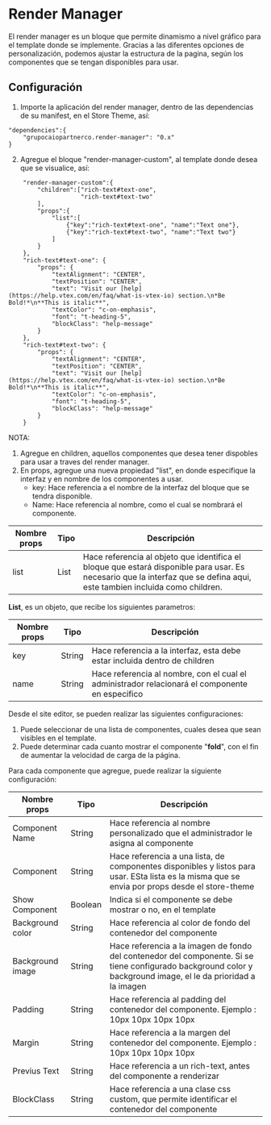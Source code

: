 # Render Manager

El render manager es un bloque que permite dinamismo a nivel gráfico para el template donde se implemente.
Gracias a las diferentes opciones de personalización, podemos ajustar la estructura de la pagina, según los componentes que se tengan disponibles para usar.

## Configuración

1. Importe la aplicación del render manager, dentro de las dependencias de su manifest, en el Store Theme, así:

```
"dependencies":{
    "grupocaiopartnerco.render-manager": "0.x"
}
```

2. Agregue el bloque "render-manager-custom", al template donde desea que se visualice, así:

```
    "render-manager-custom":{
        "children":["rich-text#text-one",
                    "rich-text#text-two"
        ],
        "props":{
            "list":[
                {"key":"rich-text#text-one", "name":"Text one"},
                {"key":"rich-text#text-two", "name":"Text two"}
            ]
        }
    },
    "rich-text#text-one": {
        "props": {
            "textAlignment": "CENTER",
            "textPosition": "CENTER",
            "text": "Visit our [help](https://help.vtex.com/en/faq/what-is-vtex-io) section.\n*Be Bold!*\n**This is italic**",
            "textColor": "c-on-emphasis",
            "font": "t-heading-5",
            "blockClass": "help-message"
        }
    }, 
    "rich-text#text-two": {
        "props": {
            "textAlignment": "CENTER",
            "textPosition": "CENTER",
            "text": "Visit our [help](https://help.vtex.com/en/faq/what-is-vtex-io) section.\n*Be Bold!*\n**This is italic**",
            "textColor": "c-on-emphasis",
            "font": "t-heading-5",
            "blockClass": "help-message"
        }
    }

```


NOTA:

 1. Agregue en children, aquellos componentes que desea tener dispobles para usar a traves del render manager.
 2. En props, agregue una nueva propiedad "list", en donde especifique la interfaz y en nombre de los componentes a usar. 
    - key: Hace referencia a el nombre de la interfaz del bloque que se tendra disponible.
    - Name: Hace referencia al nombre, como el cual se nombrará el componente.


| Nombre props | Tipo | Descripción |
| -- | -- | -- |
| list | List | Hace referencia al objeto que identifica el bloque que estará disponible para usar. Es necesario que la interfaz que se defina aqui, este tambien incluida como children. |



**List**, es un objeto, que recibe los siguientes parametros:


| Nombre props | Tipo | Descripción |
| -- | -- | -- |
| key | String | Hace referencia a la interfaz, esta debe estar incluida dentro de children |
| name | String | Hace referencia al nombre, con el cual el administrador relacionará el componente en especifico |


Desde el site editor, se pueden realizar las siguientes configuraciones:

1. Puede seleccionar de una lista de componentes, cuales desea que sean visibles en el template.
2. Puede determinar cada cuanto mostrar el componente "__fold__", con el fin de aumentar la velocidad de carga de la página.

Para cada componente que agregue, puede realizar la siguiente configuración:

| Nombre props | Tipo | Descripción |
| -- | -- | -- |
| Component Name | String | Hace referencia al nombre personalizado que el administrador le asigna al componente |
| Component | String | Hace referencia a una lista, de componentes disponibles y listos para usar. ESta lista es la misma que se envia por props desde el store-theme |
| Show Component | Boolean | Indica si el componente se debe mostrar o no, en el template |
| Background color | String | Hace referencia al color de fondo del contenedor del componente |
| Background image | String | Hace referencia a la imagen de fondo del contenedor del componente. Si se tiene configurado background color y background image, el le da prioridad a la imagen |
| Padding | String | Hace referencia al padding del contenedor del componente. Ejemplo : 10px 10px 10px 10px |
| Margin | String | Hace referencia a la margen del contenedor del componente. Ejemplo : 10px 10px 10px 10px |
| Previus Text | String | Hace referencia a un rich-text, antes del componente a renderizar |
| BlockClass| String | Hace referencia a una clase css custom, que permite identificar el contenedor del componente |
